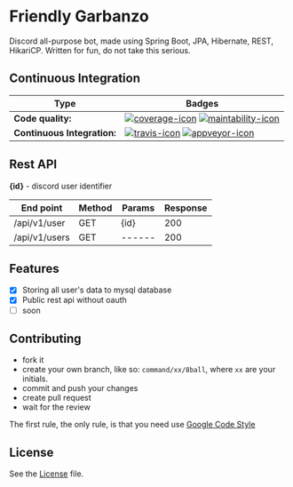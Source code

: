 # Friendly Garbanzo
Discord all-purpose bot, made using Spring Boot, JPA, Hibernate, REST, HikariCP. Written for fun, do not take this serious.

## Continuous Integration
| Type                        | Badges                                                               |
| --------------------------- | -------------------------------------------------------------------- |
| **Code quality:**           | [![coverage-icon]][coverage] [![maintability-icon]][maintability]    |
| **Continuous Integration:** | [![travis-icon]][travis] [![appveyor-icon]][appveyor]                |

## Rest API
**{id}** - discord user identifier

| End point     | Method | Params | Response |
| ------------- | ------ | ------ | -------- |
| /api/v1/user  | GET    |  {id}  | 200      |
| /api/v1/users | GET    | ------ | 200      |

## Features
- [x] Storing all user's data to mysql database
- [x] Public rest api without oauth
- [ ] soon

## Contributing
- fork it
- create your own branch, like so: `command/xx/8ball`, where `xx` are your initials.
- commit and push your changes
- create pull request
- wait for the review

The first rule, the only rule, is that you need use [Google Code Style][google-code-style]

## License
See the [License][license] file.

[coverage-icon]: https://coveralls.io/repos/github/bmstefanski/minecraft-spring-shop/badge.svg
[coverage]: https://coveralls.io/github/bmstefanski/minecraft-spring-shop
[maintability-icon]: https://api.codeclimate.com/v1/badges/24f7c88d8a95b6e1f10a/maintainability
[maintability]: https://codeclimate.com/github/bmstefanski/minecraft-spring-shop/maintainability
[appveyor-icon]: https://ci.appveyor.com/api/projects/status/qekeotnyecdnpr2c/branch/master?svg=true
[appveyor]: https://ci.appveyor.com/project/bmstefanski/friendly-garbanzo/branch/master
[travis-icon]: https://travis-ci.org/bmstefanski/minecraft-spring-shop.svg?branch=master
[travis]: https://travis-ci.org/bmstefanski/minecraft-spring-shop
[license]: https://github.com/bmstefanski/friendly-garbanzo/blob/master/LICENSE
[google-code-style]: https://github.com/google/styleguide/blob/gh-pages/intellij-java-google-style.xml
